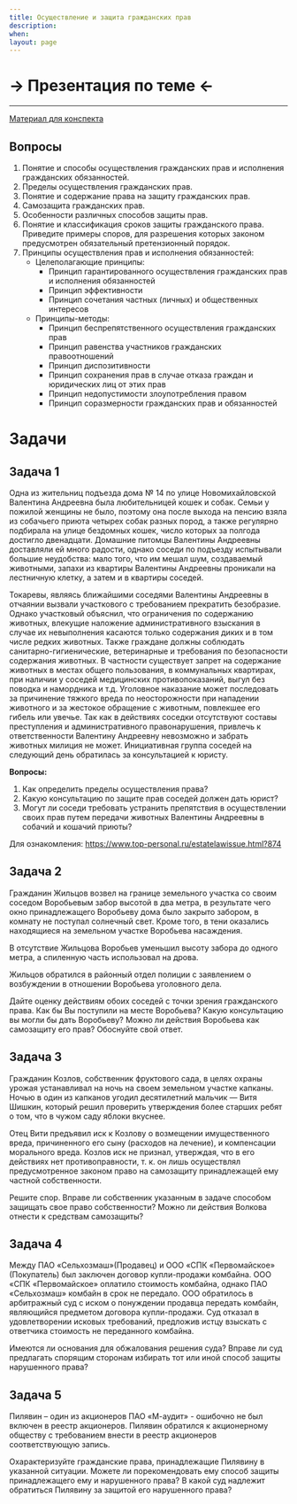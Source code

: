 ```yaml
---
title: Осуществление и защита гражданских прав
description:
when:
layout: page
---
```


# &rarr; <a id="goToPresentation" target="_blank">Презентация по теме</a> &larr;

<hr />

[Материал для конспекта](./09/Samozaschita_Sukhanov.pdf)

## Вопросы ##

1. Понятие и способы осуществления гражданских прав и исполнения гражданских обязанностей.
2. Пределы осуществления гражданских прав.
3. Понятие и содержание права на защиту гражданских прав.
4. Самозащита гражданских прав.
5. Особенности различных способов защиты прав.
6. Понятие и классификация сроков защиты гражданского права. Приведите примеры споров, для разрешения которых законом предусмотрен обязательный претензионный порядок.
7. Принципы осуществления прав и исполнения обязанностей:
   - Целеполагающие принципы:
     - Принцип гарантированного осуществления гражданских прав и исполнения обязанностей
     - Принцип эффективности
     - Принцип сочетания частных (личных) и общественных интересов
   - Принципы-методы:
     - Принцип беспрепятственного осуществления гражданских прав
     - Принцип равенства участников гражданских правоотношений
     - Принцип диспозитивности
     - Принцип сохранения прав в случае отказа граждан и юридических лиц от этих прав
     - Принцип недопустимости злоупотребления правом
     - Принцип соразмерности гражданских прав и обязанностей

# Задачи #

## Задача 1 ##

Одна из жительниц подъезда дома № 14 по улице Новомихайловской Валентина Андреевна была любительницей кошек и собак. Семьи у пожилой женщины не было, поэтому она после выхода на пенсию взяла из собачьего приюта четырех собак разных пород, а также регулярно подбирала на улице бездомных кошек, число которых за полгода достигло двенадцати. Домашние питомцы Валентины Андреевны доставляли ей много радости, однако соседи по подъезду испытывали большие неудобства: мало того, что им мешал шум, создаваемый животными, запахи из квартиры Валентины Андреевны проникали на лестничную клетку, а затем и в квартиры соседей.

Токаревы, являясь ближайшими соседями Валентины Андреевны в отчаянии вызвали участкового с требованием прекратить безобразие. Однако участковый объяснил, что ограничения по содержанию животных, влекущие наложение административного взыскания в случае их невыполнения касаются только содержания диких и в том числе редких животных. Также граждане должны соблюдать санитарно-гигиенические, ветеринарные и требования по безопасности содержания животных. В частности существует запрет на содержание животных в местах общего пользования, в коммунальных квартирах, при наличии у соседей медицинских противопоказаний, выгул без поводка и намордника и т.д. Уголовное наказание может последовать за причинение тяжкого вреда по неосторожности при нападении животного и за жестокое обращение с животным, повлекшее его гибель или увечье. Так как в действиях соседки отсутствуют составы преступления и административного правонарушения, привлечь к ответственности Валентину Андреевну невозможно и забрать животных милиция не может. Инициативная группа соседей на следующий день обратилась за консультацией к юристу.

**Вопросы:**

1. Как определить пределы осуществления права?
2. Какую консультацию по защите прав соседей должен дать юрист?
3. Могут ли соседи требовать устранить препятствия в осуществлении своих прав путем передачи животных Валентины Андреевны в собачий и кошачий приюты?

Для ознакомления: https://www.top-personal.ru/estatelawissue.html?874

## Задача 2 ##

Гражданин Жильцов возвел на границе земельного участка со своим соседом Воробьевым забор высотой в два метра, в результате чего окно принадлежащего Воробьеву дома было закрыто забором, в комнату не поступал солнечный свет. Кроме того, в тени оказались находящиеся на земельном участке Воробьева насаждения.

В отсутствие Жильцова Воробьев уменьшил высоту забора до одного метра, а спиленную часть использовал на дрова.

Жильцов обратился в районный отдел полиции с заявлением о возбуждении в отношении Воробьева уголовного дела.

Дайте оценку действиям обоих соседей с точки зрения гражданского права. Как бы Вы поступили на месте Воробьева? Какую консультацию вы могли бы дать Воробьеву? Можно ли действия Воробьева как самозащиту его прав? Обоснуйте свой ответ.

## Задача 3 ##

Гражданин Козлов, собственник фруктового сада, в целях охраны урожая устанавливал на ночь на своем земельном участке капканы. Ночью в один из капканов угодил десятилетний мальчик — Витя Шишкин, который решил проверить утверждения более старших ребят о том, что в чужом саду яблоки вкуснее.

Отец Вити предъявил иск к Козлову о возмещении имущественного вреда, причиненного его сыну (расходов на лечение), и компенсации морального вреда. Козлов иск не признал, утверждая, что в его действиях нет противоправности, т. к. он лишь осуществлял предусмотренное законом право на самозащиту принадлежащей ему частной собственности.

Решите спор. Вправе ли собственник указанным в задаче способом защищать свое право собственности? Можно ли действия Волкова отнести к средствам самозащиты?

## Задача 4 ##

Между ПАО «Сельхозмаш»(Продавец) и ООО «СПК «Первомайское» (Покупатель) был заключен договор купли-продажи комбайна. ООО «СПК «Первомайское» оплатило стоимость комбайна, однако ПАО «Сельхозмаш» комбайн в срок не передало. ООО обратилось в арбитражный суд с иском о понуждении продавца передать комбайн, являющийся предметом договора купли-продажи. Суд отказал в удовлетворении исковых требований, предложив истцу взыскать с ответчика стоимость не переданного комбайна.

Имеются ли основания для обжалования решения суда? Вправе ли суд предлагать спорящим сторонам избирать тот или иной способ защиты нарушенного права?

## Задача 5 ##

Пилявин – один из акционеров ПАО «М-аудит» - ошибочно не был включен в реестр акционеров. Пилявин обратился к акционерному обществу с требованием внести в реестр акционеров соответствующую запись.

Охарактеризуйте гражданские права, принадлежащие Пилявину в указанной ситуации. Можете ли порекомендовать ему способ защиты принадлежащего ему и нарушенного права? В какой суд надлежит обратиться Пилявину за защитой его нарушенного права?
